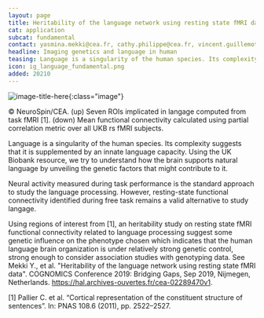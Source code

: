 ```yaml
---
layout: page
title: Heritability of the language network using resting state fMRI data
cat: application
subcat: fundamental
contact: yasmina.mekki@cea.fr, cathy.philippe@cea.fr, vincent.guillemot@cea.fr or vincent.frouin@cea.fr
headline: Imaging genetics and language in human
teasing: Language is a singularity of the human species. Its complexity suggests that it is supplemented by an innate language capacity.
icon: ig_language_fundamental.png
added: 20210
---
```




![image-title-here]({{site.url}}/{{site.baseurl}}/images/research/{{page.icon}}){:class="image"}

&#169; NeuroSpin/CEA. (up) Seven ROIs implicated in langage computed from task fMRI [1]. (down) Mean functional connectivity calculated using partial correlation metric over all UKB rs fMRI subjects.


Language is a singularity of the human species. Its complexity suggests that it is supplemented by an innate language capacity. Using the UK Biobank resource, we try to understand how the brain supports natural language by unveiling the genetic factors that might contribute to it.

Neural activity measured during task performance is the standard approach to study the language processing. However, resting-state functional connectivity identified during free task remains a valid alternative to study langage.

Using regions of interest from [1], an heritability study on resting state fMRI functional connectivity related to language processing suggest some genetic influence on the phenotype chosen which indicates that the human language brain organization is under relatively strong genetic control, strong enough to consider association studies with genotyping data. See Mekki Y., et al. "Heritability of the language network using resting state fMRI 
data". COGNOMICS Conference 2019: Bridging Gaps, Sep 2019, Nijmegen, Netherlands.  <a class="external" target="_blank" href="https://hal.archives-ouvertes.fr/cea-02289470v1">https://hal.archives-ouvertes.fr/cea-02289470v1</a>.

[1] Pallier C. et al. “Cortical representation of the constituent structure of sentences”. In: PNAS 108.6 (2011), pp. 2522–2527.


